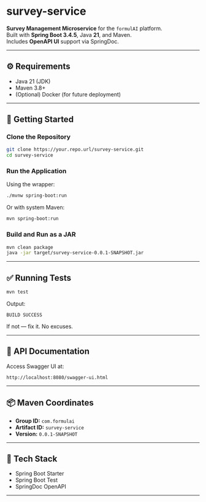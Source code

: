 # survey-service

**Survey Management Microservice** for the `formulAI` platform.  
Built with **Spring Boot 3.4.5**, Java **21**, and Maven.  
Includes **OpenAPI UI** support via SpringDoc.

---

## ⚙️ Requirements

- Java 21 (JDK)
- Maven 3.8+
- (Optional) Docker (for future deployment)

---

## 🚀 Getting Started

### Clone the Repository

```bash
git clone https://your.repo.url/survey-service.git
cd survey-service
```

### Run the Application

Using the wrapper:

```bash
./mvnw spring-boot:run
```

Or with system Maven:

```bash
mvn spring-boot:run
```

### Build and Run as a JAR

```bash
mvn clean package
java -jar target/survey-service-0.0.1-SNAPSHOT.jar
```

---

## ✅ Running Tests

```bash
mvn test
```

Output:

```text
BUILD SUCCESS
```

If not — fix it. No excuses.

---

## 📖 API Documentation

Access Swagger UI at:

```
http://localhost:8080/swagger-ui.html
```

---

## 📦 Maven Coordinates

- **Group ID:** `com.formulai`
- **Artifact ID:** `survey-service`
- **Version:** `0.0.1-SNAPSHOT`

---

## 🧱 Tech Stack

- Spring Boot Starter
- Spring Boot Test
- SpringDoc OpenAPI

---
